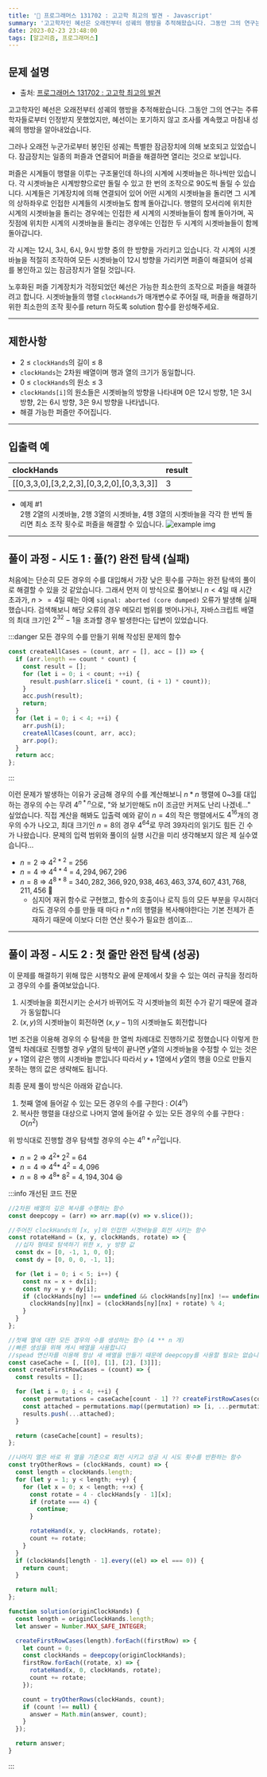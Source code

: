 ```yaml
---
title: '🏅 프로그래머스 131702 : 고고학 최고의 발견 - Javascript'
summary: '고고학자인 혜선은 오래전부터 성궤의 행방을 추적해왔습니다. 그동안 그의 연구는 주류 학자들로부터 인정받지 못했었지만, 혜선이는 포기하지 않고 조사를 계속했고 마침내 성궤의 행방을 알아내었습니다.'
date: 2023-02-23 23:48:00
tags: [알고리즘, 프로그래머스]
---
```


## 문제 설명

- 출처: [프로그래머스 131702 : 고고학 최고의 발견](https://school.programmers.co.kr/learn/courses/30/lessons/131702)

고고학자인 혜선은 오래전부터 성궤의 행방을 추적해왔습니다. 그동안 그의 연구는 주류 학자들로부터 인정받지 못했었지만, 혜선이는 포기하지 않고 조사를 계속했고 마침내 성궤의 행방을 알아내었습니다.

그러나 오래전 누군가로부터 봉인된 성궤는 특별한 잠금장치에 의해 보호되고 있었습니다. 잠금장치는 일종의 퍼즐과 연결되어 퍼즐을 해결하면 열리는 것으로 보입니다.

퍼즐은 시계들이 행렬을 이루는 구조물인데 하나의 시계에 시곗바늘은 하나씩만 있습니다. 각 시곗바늘은 시계방향으로만 돌릴 수 있고 한 번의 조작으로 90도씩 돌릴 수 있습니다. 시계들은 기계장치에 의해 연결되어 있어 어떤 시계의 시곗바늘을 돌리면 그 시계의 상하좌우로 인접한 시계들의 시곗바늘도 함께 돌아갑니다. 행렬의 모서리에 위치한 시계의 시곗바늘을 돌리는 경우에는 인접한 세 시계의 시곗바늘들이 함께 돌아가며, 꼭짓점에 위치한 시계의 시곗바늘을 돌리는 경우에는 인접한 두 시계의 시곗바늘들이 함께 돌아갑니다.

각 시계는 12시, 3시, 6시, 9시 방향 중의 한 방향을 가리키고 있습니다. 각 시계의 시곗바늘을 적절히 조작하여 모든 시곗바늘이 12시 방향을 가리키면 퍼즐이 해결되어 성궤를 봉인하고 있는 잠금장치가 열릴 것입니다.

노후화된 퍼즐 기계장치가 걱정되었던 혜선은 가능한 최소한의 조작으로 퍼즐을 해결하려고 합니다. 시곗바늘들의 행렬 `clockHands`가 매개변수로 주어질 때, 퍼즐을 해결하기 위한 최소한의 조작 횟수를 return 하도록 solution 함수를 완성해주세요.

---

## 제한사항

- 2 ≤ `clockHands`의 길이 ≤ 8
- `clockHands`는 2차원 배열이며 행과 열의 크기가 동일합니다.
- 0 ≤ `clockHands`의 원소 ≤ 3
- `clockHands[i]`의 원소들은 시곗바늘의 방향을 나타내며 0은 12시 방향, 1은 3시 방향, 2는 6시 방향, 3은 9시 방향을 나타냅니다.
- 해결 가능한 퍼즐만 주어집니다.

---

## 입출력 예

| clockHands                                | result |
| :---------------------------------------- | :----- |
| [[0,3,3,0],[3,2,2,3],[0,3,2,0],[0,3,3,3]] | 3      |

- 예제 #1  
  2행 2열의 시곗바늘, 2행 3열의 시곗바늘, 4행 3열의 시곗바늘을 각각 한 번씩 돌리면 최소 조작 횟수로 퍼즐을 해결할 수 있습니다.
  ![example img](/img/programmers/131702-example.png)

---

## 풀이 과정 - 시도 1 : 풀(?) 완전 탐색 (실패)

처음에는 단순히 모든 경우의 수를 대입해서 가장 낮은 횟수를 구하는 완전 탐색의 풀이로 해결할 수 있을 것 같았습니다.
그래서 먼저 이 방식으로 풀어보니 $n < 4$일 때 시간 초과가, $n>=4$일 때는 아예 `signal: aborted (core dumped)` 오류가 발생해 실패했습니다.
검색해보니 해당 오류의 경우 메모리 범위를 벗어나거나, 자바스크립트 배열의 최대 크기인 $2^32 - 1$을 초과할 경우 발생한다는 답변이 있었습니다.

:::danger 모든 경우의 수를 만들기 위해 작성된 문제의 함수

```javascript
const createAllCases = (count, arr = [], acc = []) => {
  if (arr.length == count * count) {
    const result = [];
    for (let i = 0; i < count; ++i) {
      result.push(arr.slice(i * count, (i + 1) * count));
    }
    acc.push(result);
    return;
  }
  for (let i = 0; i < 4; ++i) {
    arr.push(i);
    createAllCases(count, arr, acc);
    arr.pop();
  }
  return acc;
};
```

:::

이런 문제가 발생하는 이유가 궁금해 경우의 수를 계산해보니 $n*n$ 행렬에 0~3를 대입하는 경우의 수는 무려 $4^{n*n}$으로, "와 보기만해도 n이 조금만 커져도 난리 나겠네..." 싶었습니다.
직접 계산을 해봐도 입출력 예와 같이 $n=4$의 작은 행렬에서도 $4^{16}$개의 경우의 수가 나오고, 최대 크기인 $n=8$의 경우 $4^{64}$로 무려 39자리의 읽기도 힘든 긴 수가 나왔습니다. 문제의 입력 범위와 풀이의 실행 시간을 미리 생각해보지 않은 제 실수였습니다...

- $n = 2\ \Rightarrow\ 4^{2*2}\ =\ 256$
- $n = 4\ \Rightarrow\ 4^{4*4}\ =\ 4,294,967,296$
- $n = 8\ \Rightarrow\ 4^{8*8}\ =\ 340,282,366,920,938,463,463,374,607,431,768,211,456$ 🤯
  - 심지어 재귀 함수로 구현했고, 함수의 호출이나 로직 등의 모든 부분을 무시하더라도 경우의 수를 만들 때 마다 $n*n$의 행렬을 복사해야한다는 기본 전제가 존재하기 때문에 이보다 더한 연산 횟수가 필요한 셈이죠...

---

## 풀이 과정 - 시도 2 : 첫 줄만 완전 탐색 (성공)

이 문제를 해결하기 위해 많은 시행착오 끝에 문제에서 찾을 수 있는 여러 규칙을 정리하고 경우의 수를 줄여보았습니다.

1. 시곗바늘을 회전시키는 순서가 바뀌어도 각 시곗바늘의 회전 수가 같기 때문에 결과가 동일합니다
2. $(x, y)$의 시곗바늘이 회전하면 $(x, y - 1)$의 시곗바늘도 회전합니다

1번 조건을 이용해 경우의 수 탐색을 한 열씩 차례대로 진행하기로 정했습니다
이렇게 한 열씩 차례대로 진행할 경우 $y$열의 탐색이 끝나면 $y$열의 시곗바늘을 수정할 수 있는 것은 $y+1$열의 같은 행의 시곗바늘 뿐입니다
따라서 $y+1$열에서 $y$열의 행을 0으로 만들지 못하는 행의 값은 생략해도 됩니다.

최종 문제 풀이 방식은 아래와 같습니다.

1. 첫째 열에 들어갈 수 있는 모든 경우의 수를 구한다 : $O(4^n)$
2. 복사한 행렬을 대상으로 나머지 열에 들어갈 수 있는 모든 경우의 수를 구한다 : $O(n^2)$

위 방식대로 진행할 경우 탐색할 경우의 수는 $4^n * n^2$입니다.

- $n = 2\ \Rightarrow\ 4^{2} *\ 2^2\ =\ 64$
- $n = 4\ \Rightarrow\ 4^{4} *\ 4^2\ =\ 4,096$
- $n = 8\ \Rightarrow\ 4^{8} *\ 8^2\ =\ 4,194,304$ 😆

:::info 개선된 코드 전문

```javascript
//2차원 배열의 깊은 복사를 수행하는 함수
const deepcopy = (arr) => arr.map((v) => v.slice());

//주어진 clockHands의 [x, y]와 인접한 시곗바늘을 회전 시키는 함수
const rotateHand = (x, y, clockHands, rotate) => {
  //십자 형태로 탐색하기 위한 x, y 방향 값
  const dx = [0, -1, 1, 0, 0];
  const dy = [0, 0, 0, -1, 1];

  for (let i = 0; i < 5; i++) {
    const nx = x + dx[i];
    const ny = y + dy[i];
    if (clockHands[ny] !== undefined && clockHands[ny][nx] !== undefined) {
      clockHands[ny][nx] = (clockHands[ny][nx] + rotate) % 4;
    }
  }
};

//첫째 열에 대한 모든 경우의 수를 생성하는 함수 (4 ** n 개)
//빠른 생성을 위해 캐시 배열을 사용합니다
//spead 연산자를 이용해 항상 새 배열을 만들기 때문에 deepcopy를 사용할 필요는 없습니다.
const caseCache = [, [[0], [1], [2], [3]]];
const createFirstRowCases = (count) => {
  const results = [];

  for (let i = 0; i < 4; ++i) {
    const permutations = caseCache[count - 1] ?? createFirstRowCases(count - 1);
    const attached = permutations.map((permutation) => [i, ...permutation]);
    results.push(...attached);
  }

  return (caseCache[count] = results);
};

//나머지 열은 바로 위 열을 기준으로 회전 시키고 성공 시 시도 횟수를 반환하는 함수
const tryOtherRows = (clockHands, count) => {
  const length = clockHands.length;
  for (let y = 1; y < length; ++y) {
    for (let x = 0; x < length; ++x) {
      const rotate = 4 - clockHands[y - 1][x];
      if (rotate === 4) {
        continue;
      }

      rotateHand(x, y, clockHands, rotate);
      count += rotate;
    }
  }
  if (clockHands[length - 1].every((el) => el === 0)) {
    return count;
  }

  return null;
};

function solution(originClockHands) {
  const length = originClockHands.length;
  let answer = Number.MAX_SAFE_INTEGER;

  createFirstRowCases(length).forEach((firstRow) => {
    let count = 0;
    const clockHands = deepcopy(originClockHands);
    firstRow.forEach((rotate, x) => {
      rotateHand(x, 0, clockHands, rotate);
      count += rotate;
    });

    count = tryOtherRows(clockHands, count);
    if (count !== null) {
      answer = Math.min(answer, count);
    }
  });

  return answer;
}
```

:::
